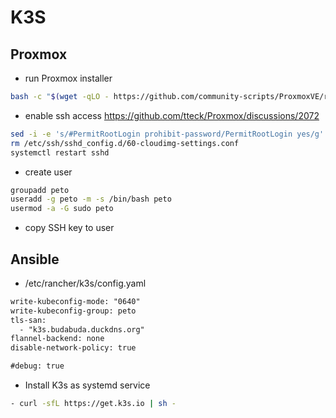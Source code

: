 # K3S

## Proxmox

- run Proxmox installer

```sh
bash -c "$(wget -qLO - https://github.com/community-scripts/ProxmoxVE/raw/main/vm/ubuntu2404-vm.sh)"
```

- enable ssh access <https://github.com/tteck/Proxmox/discussions/2072>

```sh
sed -i -e 's/#PermitRootLogin prohibit-password/PermitRootLogin yes/g' -e 's/^PasswordAuthentication.*/PasswordAuthentication yes/' /etc/ssh/sshd_config
rm /etc/ssh/sshd_config.d/60-cloudimg-settings.conf
systemctl restart sshd
```

- create user

```sh
groupadd peto
useradd -g peto -m -s /bin/bash peto
usermod -a -G sudo peto
```

- copy SSH key to user

## Ansible

- /etc/rancher/k3s/config.yaml

```txt
write-kubeconfig-mode: "0640"
write-kubeconfig-group: peto
tls-san:
  - "k3s.budabuda.duckdns.org"
flannel-backend: none
disable-network-policy: true

#debug: true
```

- Install K3s as systemd service

```sh
- curl -sfL https://get.k3s.io | sh -
```
